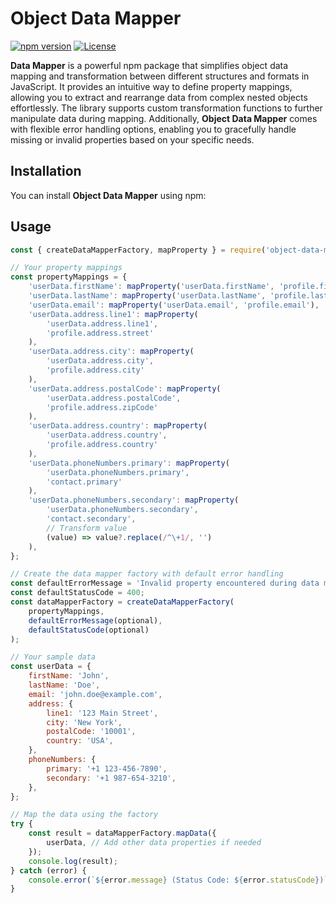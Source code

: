# Object Data Mapper

[![npm version](https://badge.fury.io/js/data-mapper.svg)](https://badge.fury.io/js/data-mapper)
[![License](https://img.shields.io/npm/l/data-mapper.svg)](https://github.com/your-username/data-mapper/blob/main/LICENSE)

**Data Mapper** is a powerful npm package that simplifies object data mapping and transformation between different structures and formats in JavaScript. It provides an intuitive way to define property mappings, allowing you to extract and rearrange data from complex nested objects effortlessly. The library supports custom transformation functions to further manipulate data during mapping. Additionally, **Object Data Mapper** comes with flexible error handling options, enabling you to gracefully handle missing or invalid properties based on your specific needs.

## Installation

You can install **Object Data Mapper** using npm:

## Usage

```javascript
const { createDataMapperFactory, mapProperty } = require('object-data-mapper');

// Your property mappings
const propertyMappings = {
	'userData.firstName': mapProperty('userData.firstName', 'profile.firstName'),
	'userData.lastName': mapProperty('userData.lastName', 'profile.lastName'),
	'userData.email': mapProperty('userData.email', 'profile.email'),
	'userData.address.line1': mapProperty(
		'userData.address.line1',
		'profile.address.street'
	),
	'userData.address.city': mapProperty(
		'userData.address.city',
		'profile.address.city'
	),
	'userData.address.postalCode': mapProperty(
		'userData.address.postalCode',
		'profile.address.zipCode'
	),
	'userData.address.country': mapProperty(
		'userData.address.country',
		'profile.address.country'
	),
	'userData.phoneNumbers.primary': mapProperty(
		'userData.phoneNumbers.primary',
		'contact.primary'
	),
	'userData.phoneNumbers.secondary': mapProperty(
		'userData.phoneNumbers.secondary',
		'contact.secondary',
		// Transform value
		(value) => value?.replace(/^\+1/, '')
	),
};

// Create the data mapper factory with default error handling
const defaultErrorMessage = 'Invalid property encountered during data mapping.';
const defaultStatusCode = 400;
const dataMapperFactory = createDataMapperFactory(
	propertyMappings,
	defaultErrorMessage(optional),
	defaultStatusCode(optional)
);

// Your sample data
const userData = {
	firstName: 'John',
	lastName: 'Doe',
	email: 'john.doe@example.com',
	address: {
		line1: '123 Main Street',
		city: 'New York',
		postalCode: '10001',
		country: 'USA',
	},
	phoneNumbers: {
		primary: '+1 123-456-7890',
		secondary: '+1 987-654-3210',
	},
};

// Map the data using the factory
try {
	const result = dataMapperFactory.mapData({
		userData, // Add other data properties if needed
	});
	console.log(result);
} catch (error) {
	console.error(`${error.message} (Status Code: ${error.statusCode})`);
}
```
